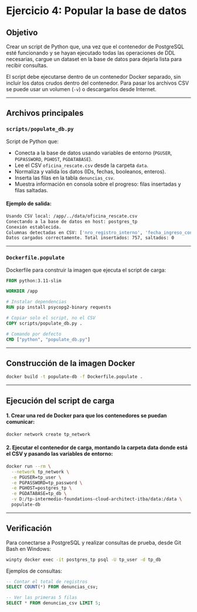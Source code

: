# Ejercicio 4: Popular la base de datos

## Objetivo

Crear un script de Python que, una vez que el contenedor de PostgreSQL esté funcionando y se hayan ejecutado todas las
operaciones de DDL necesarias, cargue un dataset en la base de datos para dejarla lista para recibir consultas.

El script debe ejecutarse dentro de un contenedor Docker separado, sin incluir los datos crudos dentro del contenedor.
Para pasar los archivos CSV se puede usar un volumen (`-v`) o descargarlos desde Internet.

---

## Archivos principales

### `scripts/populate_db.py`

Script de Python que:

- Conecta a la base de datos usando variables de entorno (`PGUSER`, `PGPASSWORD`, `PGHOST`, `PGDATABASE`).
- Lee el CSV `oficina_rescate.csv` desde la carpeta `data`.
- Normaliza y valida los datos (IDs, fechas, booleanos, enteros).
- Inserta las filas en la tabla `denuncias_csv`.
- Muestra información en consola sobre el progreso: filas insertadas y filas saltadas.

#### Ejemplo de salida:

```bash
Usando CSV local: /app/../data/oficina_rescate.csv
Conectando a la base de datos en host: postgres_tp
Conexión establecida.
Columnas detectadas en CSV: ['nro_registro_interno', 'fecha_ingreso_consulta', ...]
Datos cargados correctamente. Total insertados: 757, saltados: 0
```

---

### `Dockerfile.populate`

Dockerfile para construir la imagen que ejecuta el script de carga:

```dockerfile
FROM python:3.11-slim

WORKDIR /app

# Instalar dependencias
RUN pip install psycopg2-binary requests

# Copiar solo el script, no el CSV
COPY scripts/populate_db.py .

# Comando por defecto
CMD ["python", "populate_db.py"]
```

---

## Construcción de la imagen Docker

```bash
docker build -t populate-db -f Dockerfile.populate .
```

---

## Ejecución del script de carga

#### 1. Crear una red de Docker para que los contenedores se puedan comunicar:

```bash
docker network create tp_network
```

#### 2. Ejecutar el contenedor de carga, montando la carpeta data donde está el CSV y pasando las variables de entorno:

```bash
docker run --rm \
  --network tp_network \
  -e PGUSER=tp_user \
  -e PGPASSWORD=tp_password \
  -e PGHOST=postgres_tp \
  -e PGDATABASE=tp_db \
  -v D:/tp-intermedio-foundations-cloud-architect-itba/data:/data \
  populate-db
```

---

## Verificación

Para conectarse a PostgreSQL y realizar consultas de prueba, desde Git Bash en Windows:

```bash
winpty docker exec -it postgres_tp psql -U tp_user -d tp_db
```

Ejemplos de consultas:

```sql
-- Contar el total de registros
SELECT COUNT(*) FROM denuncias_csv;

-- Ver las primeras 5 filas
SELECT * FROM denuncias_csv LIMIT 5;
```


